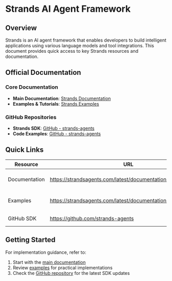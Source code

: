 # Strands AI Agent Framework

## Overview

Strands is an AI agent framework that enables developers to build intelligent applications using various language models and tool integrations. This document provides quick access to key Strands resources and documentation.

## Official Documentation

### Core Documentation
- **Main Documentation**: [Strands Documentation](https://strandsagents.com/latest/documentation/docs/)
- **Examples & Tutorials**: [Strands Examples](https://strandsagents.com/latest/documentation/docs/examples/)

### GitHub Repositories
- **Strands SDK**: [GitHub - strands-agents](https://github.com/strands-agents)
- **Code Examples**: [GitHub - strands-agents](https://github.com/strands-agents)

## Quick Links

| Resource | URL | Description |
|----------|-----|-------------|
| Documentation | https://strandsagents.com/latest/documentation/docs/ | Complete framework documentation |
| Examples | https://strandsagents.com/latest/documentation/docs/examples/ | Code examples and tutorials |
| GitHub SDK | https://github.com/strands-agents | Main SDK repository |

## Getting Started

For implementation guidance, refer to:
1. Start with the [main documentation](https://strandsagents.com/latest/documentation/docs/)
2. Review [examples](https://strandsagents.com/latest/documentation/docs/examples/) for practical implementations
3. Check the [GitHub repository](https://github.com/strands-agents) for the latest SDK updates